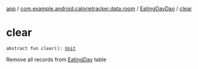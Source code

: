 [app](../../index.md) / [com.example.android.calorietracker.data.room](../index.md) / [EatingDayDao](index.md) / [clear](./clear.md)

# clear

`abstract fun clear(): `[`Unit`](https://kotlinlang.org/api/latest/jvm/stdlib/kotlin/-unit/index.html)

Remove all records from [EatingDay](../../com.example.android.calorietracker.data.room.entities/-eating-day/index.md) table

